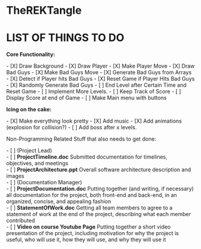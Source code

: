 # TheREKTangle

<h1>LIST OF THINGS TO DO</h1>
<p><b>Core Functionality:</b></p>
- [X] Draw Background
- [X] Draw Player
- [X] Make Player Move 
- [X] Draw Bad Guys
- [X] Make Bad Guys Move
- [X] Generate Bad Guys from Arrays
- [X] Detect if Player hits Bad Guys
- [X] Reset Game if Player Hits Bad Guys
- [X] Randomly Generate Bad Guys
- [ ] End Level after Certain Time and Reset Game
- [ ] Implement More Levels.
- [ ] Keep Track of Score
- [ ] Display Score at end of Game
- [ ] Make Main menu with buttons <br>

<p><b>Icing on the cake:</b></p>
- [X] Make everything look pretty
- [X] Add music
- [X] Add animations (explosion for collision?)
- [ ] Add boss after x levels.

<p>Non-Programming Related Stuff that also needs to get done:</p>
- [ ] (Project Lead)<br>
- [ ] <b>ProjectTimeline.doc</b>   Submitted documentation for timelines, objectives, and meetings<br>
- [ ] <b>ProjectArchitecture.ppt</b>   Overall software architecture description and images <br>
- [ ] (Documentation Manager)<br>
- [ ] <b>ProjectDocumentation.doc</b>    Putting together (and writing, if necessary) all documentation for the project, both front-end and
                              back-end, in an organized, concise, and appealing fashion<br>
- [ ] <b>StatementOfWork.doc</b>
                              Getting all team members to agree to a statement of work at the end of the project, describing what
                              each member contributed<br>
- [ ] <b>Video on course Youtube Page</b>
                            Putting together a short video presentation of the project, including motivation for why the project
                            is useful, who will use it, how they will use, and why they will use it

